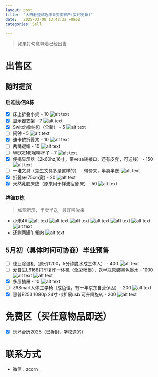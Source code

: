 ```yaml
---
layout: post
title:  "大四老登临近毕业变卖家产(实时更新)"
date:   2025-03-08 13:42:32 +0800
categories: Sell

---
```




> 如果打勾意味着已经出售

# 出售区

## 随时提货
### 启迪协信8栋
- [x] 床上折叠小桌 - 10
![alt text](/assets/sale/qidi/FC7F7828-4744-4EAB-81C8-AC451642E397_1_201_a.webp)
- [x] 显示器支架 - 7
![alt text](/assets/sale/qidi/IMG_5640.webp)
- [x] Switch收纳包（全新） - 5
![alt text](/assets/sale/qidi/IMG_5639.webp)
- [ ] 闹钟 - 5
![alt text](/assets/sale/qidi/IMG_5641.webp)
- [x] 迪卡侬折叠凳 - 10
![alt text](/assets/sale/qidi/9C6DBC1C-80AE-4843-A198-59050A9667A2_1_201_a.webp)
- [ ] 两桶键帽 - 10
![alt text](/assets/sale/qidi/2C44267C-69B0-4C6B-A3F5-F17C3F708CDD.webp)
- [ ] WEGENE咖啡杯子 - 7
![alt text](/assets/sale/qidi/IMG_5636.webp)
- [x] 便携显示器（2k60hz,16寸，带vesa转接口，还有皮套，可送线） - 150
![alt text](/assets/sale/qidi/7B8D03B3-8F5F-47A6-9478-A2B4553133D3.webp)
- [ ] 一堆文具（差生文具多是这样的） - 带价来，半卖半送
![alt text](/assets/sale/qidi/AA97EA40-7A10-4DFB-95A5-D503DB456EEC.webp)
- [x] 折叠床(75cm宽) - 20
![alt text](/assets/sale/qidi/CA016720-C48F-4544-B8FF-1EE42B1345E6.webp)
- [x] 天然乳胶床垫（原来用于祥波宿舍床）- 50
![alt text](/assets/sale/qidi/IMG_5663.webp)

### 祥波D栋
> 如图所示，半卖半送，最好带价来

- 小米4A
![alt text](/assets/sale/harmonia/1.webp)
![alt text](/assets/sale/harmonia/2.webp)
![alt text](/assets/sale/harmonia/3.webp)
![alt text](/assets/sale/harmonia/4.webp)
![alt text](/assets/sale/harmonia/5.webp)
![alt text](/assets/sale/harmonia/6.webp)
![alt text](/assets/sale/harmonia/7.webp)
- 还剩两罐午餐肉
![alt text](/assets/sale/harmonia/8.webp)

## 5月初（具体时间可协商）毕业预售
- [ ] 德业除湿机（原价1200，5分钟脱水成三体人） - 400
![alt text](/assets/sale/qidi/IMG_5644.webp)
- [ ] 爱普生L6168打印复印一体机（全彩喷墨），送半瓶原装黑色墨水 - 1000
![alt text](/assets/sale/qidi/9F5780A4-2A65-4A9B-93F7-86F04B55C3AF.webp)
![alt text](/assets/sale/qidi/DCDFE56D-74F6-4E16-9DA5-3B59A176D044.webp)
- [x] 多层抽屉 - 10
![alt text](/assets/sale/qidi/850EB463-7752-418E-AD53-AFACA05F6A23_1_201_a.webp)
- [ ] Z9Smart人体工学椅（成色佳，有十年京东自营保固）- 200
![alt text](/assets/sale/qidi/D9A87152-C983-4FBC-89D9-11535C660E40.webp)
- [x] 惠普E253 1080p 24寸 带扩展usb 可升降旋转 - 200
![alt text](/assets/sale/qidi/IMG_5664.webp)

# 免费区（买任意物品即送）

- [x] 玩坏台历2025（已拆封，学校送的）


# 联系方式

- 微信：zcorn_